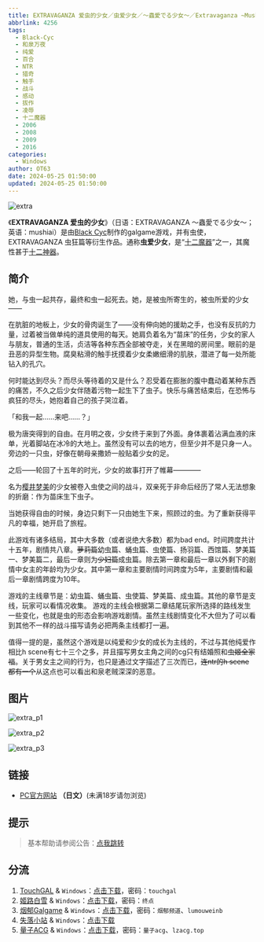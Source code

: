 ```yaml
---
title: EXTRAVAGANZA 爱虫的少女／虫爱少女／～蟲愛でる少女～／Extravaganza ~Mushi Mederu Shoujo~
abbrlink: 4256
tags:
  - Black-Cyc
  - 和泉万夜
  - 纯爱
  - 百合
  - NTR
  - 猎奇
  - 触手
  - 战斗
  - 感动
  - 拔作
  - 凌辱
  - 十二魔器
  - 2006
  - 2008
  - 2009
  - 2016
categories:
  - Windows
author: OT63
date: 2024-05-25 01:50:00
updated: 2024-05-25 01:50:00
---
```


![extra](https://static.saop.cc/vns/img/extra.webp)

《**EXTRAVAGANZA 爱虫的少女**》（日语：EXTRAVAGANZA ～蟲愛でる少女～；英语：mushiai）是由[Black Cyc](https://zh.moegirl.org.cn/index.php?title=Black_Cyc&action=edit&redlink=1)制作的galgame游戏，并有虫使，EXTRAVAGANZA 虫狂篇等衍生作品。通称**虫爱少女**，是“[十二魔器](https://zh.moegirl.org.cn/十二魔器)”之一，其魔性甚于[十二神器](https://zh.moegirl.org.cn/Galgame吧十二神器)。

<!-- more -->

## 简介

她，与虫一起共存，最终和虫一起死去。她，是被虫所寄生的，被虫所爱的少女——

在肮脏的地板上，少女的骨肉诞生了——没有伸向她的援助之手，也没有反抗的力量，过着被当做单纯的道具使用的每天。她肩负着名为“苗床”的任务，少女的家人与朋友，普通的生活，贞洁等各种东西全部被夺走，关在黑暗的房间里。眼前的是丑恶的异型生物。腐臭粘滑的触手抚摸着少女柔嫩细滑的肌肤，潜进了每一处所能钻入的孔穴。

何时能达到尽头？而尽头等待着的又是什么？忍受着在膨胀的腹中蠢动着某种东西的痛苦，不久之后少女伴随着污物一起生下了虫子。快乐与痛苦结束后，在恐怖与疯狂的尽头，她抱着自己的孩子哭泣着。

「和我一起……来吧……？」

极为唐突得到的自由。在月明之夜，少女终于来到了外面。身体裹着沾满血液的床单，光着脚站在冰冷的大地上。虽然没有可以去的地方，但至少并不是只身一人。旁边的一只虫，好像在朝母亲撒娇一般贴着少女的足。

之后——轮回了十五年的时光，少女的故事打开了帷幕————

名为[樱井梦美](https://zh.moegirl.org.cn/樱井梦美)的少女被卷入虫使之间的战斗，双亲死于非命后经历了常人无法想象的折磨：作为苗床生下虫子。

当她获得自由的时候，身边只剩下一只由她生下来，照顾过的虫。为了重新获得平凡的幸福，她开启了旅程。

此游戏有诸多结局，其中大多数（或者说绝大多数）都为bad end。时间跨度共计十五年，剧情共八章。~~萝莉篇~~幼虫篇、蛹虫篇、虫使篇、扬羽篇、西馆篇、梦美篇一、梦美篇二，最后一章则为~~少妇篇~~成虫篇。除去第一章和最后一章以外剩下的剧情中女主的年龄均为少女。其中第一章和主要剧情时间跨度为5年，主要剧情和最后一章剧情跨度为10年。

游戏的主线章节是：幼虫篇、蛹虫篇、虫使篇、梦美篇、成虫篇。其他的章节是支线，玩家可以看情况收集。 游戏的主线会根据第二章结尾玩家所选择的路线发生一些变化，也就是虫的形态会影响游戏剧情。虽然主线剧情变化不大但为了可以看到其他不一样的战斗描写请务必把两条主线都打一遍。

值得一提的是，虽然这个游戏是以纯爱和少女的成长为主线的，不过与其他纯爱作相比h scene有七十三个之多，并且描写男女主角之间的cg只有结婚照和~~虫姬全家福~~。关于男女主之间的行为，也只是通过文字描述了三次而已，~~连ntr的h scene都有一个~~从这点也可以看出和泉老贼深深的恶意。

## 图片

![extra_p1](https://static.saop.cc/vns/img/extra_p1.webp)

![extra_p2](https://static.saop.cc/vns/img/extra_p2.webp)

![extra_p3](https://static.saop.cc/vns/img/extra_p3.webp)

## 链接

- [PC官方网站](http://cyc-soft.com/b-cyc-pro/extra/extra_form.htm) **（日文）**(未满18岁请勿浏览)

## 提示

> 基本帮助请参阅公告：[点我跳转](/p/announcement/)

## 分流

1. [TouchGAL](https://www.touchgal.io/) & `Windows`：[点击下载](https://pan.touchgal.net/s/LdRHZ)，密码：`touchgal`
2. [姬路白雪](https://pan.jlbx.xyz/) & `Windows`：[点击下载](https://pan.jlbx.xyz/?s=%E8%99%AB%E7%88%B1%E5%B0%91%E5%A5%B3)，密码：`终点`
3. [烟郁Galgame](https://yanyugal.top/) & `Windows`：[点击下载](https://yanyugal.top/d/disk1/%5B%E4%BC%9A%E7%A4%BE%5D%5B%E5%90%88%E9%9B%86%5DGalgame/%E5%8D%81%E4%BA%8C%E9%AD%94%E5%99%A8/%E8%99%AB%E7%88%B1%E5%B0%91%E5%A5%B3.7z)，密码：`烟郁频道`、`lumouweinb`
4. [失落小站](https://www.shinnku.com/) & `Windows`：[点击下载](https://www.shinnku.com/api/download/0/win/%E8%99%AB%E7%88%B1%E5%B0%91%E5%A5%B3%20%E5%B9%BC%E8%99%AB%E7%AF%87.7z)
5. [量子ACG](https://lzacg.org/) & `Windows`：[点击下载](https://lzacg.org/4427)，密码：`量子acg`、`lzacg.top`

